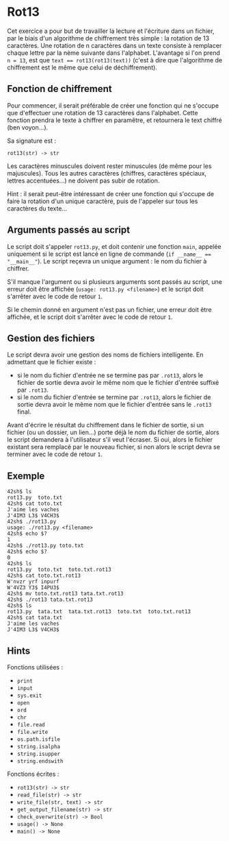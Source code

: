 # Rot13

Cet exercice a pour but de travailler la lecture et l'écriture dans un fichier,
par le biais d'un algorithme de chiffrement très simple : la rotation de 13
caractères. Une rotation de n caractères dans un texte consiste à remplacer
chaque lettre par la nème suivante dans l'alphabet. L'avantage si l'on prend
`n = 13`, est que `text == rot13(rot13(text))` (c'est à dire que l'algorithme de
chiffrement est le même que celui de déchiffrement).

## Fonction de chiffrement

Pour commencer, il serait préférable de créer une fonction qui ne s'occupe que
d'effectuer une rotation de 13 caractères dans l'alphabet. Cette fonction
prendra le texte à chiffrer en paramêtre, et retournera le text chiffré (ben
voyon...).

Sa signature est :

```
rot13(str) -> str
```

Les caractères minuscules doivent rester minuscules (de même pour les
majuscules). Tous les autres caractères (chiffres, caractères spéciaux, lettres
accentuées...) ne doivent pas subir de rotation.

Hint : il serait peut-être intéressant de créer une fonction qui s'occupe de
faire la rotation d'un unique caractère, puis de l'appeler sur tous les
caractères du texte...

## Arguments passés au script

Le script doit s'appeler `rot13.py`, et doit contenir une fonction `main`,
appelée uniquement si le script est lancé en ligne de commande
(`if __name__ == "__main__"`). Le script reçevra un unique argument : le nom
du fichier à chiffrer.

S'il manque l'argument ou si plusieurs arguments sont passés au script, une
erreur doit être affichée (`usage: rot13.py <filename>`) et le script doit
s'arrêter avec le code de retour `1`.

Si le chemin donné en argument n'est pas un fichier, une erreur doit être
affichée, et le script doit s'arrêter avec le code de retour `1`.

## Gestion des fichiers

Le script devra avoir une gestion des noms de fichiers intelligente. En
admettant que le fichier existe :

- si le nom du fichier d'entrée ne se termine pas par `.rot13`, alors le fichier
  de sortie devra avoir le même nom que le fichier d'entrée suffixé par
  `.rot13`.
- si le nom du fichier d'entrée se termine par `.rot13`, alors le fichier de
  sortie devra avoir le même nom que le fichier d'entrée sans le `.rot13`
  final.

Avant d'écrire le résultat du chiffrement dans le fichier de sortie, si un
fichier (ou un dossier, un lien...) porte déjà le nom du fichier de sortie,
alors le script demandera à l'utilisateur s'il veut l'écraser. Si oui, alors
le fichier existant sera remplacé par le nouveau fichier, si non alors le script
devra se terminer avec le code de retour `1`.

## Exemple

```
42sh$ ls
rot13.py  toto.txt
42sh$ cat toto.txt
J'aime les vaches
J'4IM3 L3$ V4CH3$
42sh$ ./rot13.py
usage: ./rot13.py <filename>
42sh$ echo $?
1
42sh$ ./rot13.py toto.txt
42sh$ echo $?
0
42sh$ ls
rot13.py  toto.txt  toto.txt.rot13
42sh$ cat toto.txt.rot13
W'nvzr yrf inpurf
W'4VZ3 Y3$ I4PU3$
42sh$ mv toto.txt.rot13 tata.txt.rot13
42sh$ ./rot13 tata.txt.rot13
42sh$ ls
rot13.py  tata.txt  tata.txt.rot13  toto.txt  toto.txt.rot13
42sh$ cat tata.txt
J'aime les vaches
J'4IM3 L3$ V4CH3$
```

## Hints

Fonctions utilisées :

- `print`
- `input`
- `sys.exit`
- `open`
- `ord`
- `chr`
- `file.read`
- `file.write`
- `os.path.isfile`
- `string.isalpha`
- `string.isupper`
- `string.endswith`

Fonctions écrites :

- `rot13(str) -> str`
- `read_file(str) -> str`
- `write_file(str, text) -> str`
- `get_output_filename(str) -> str`
- `check_overwrite(str) -> Bool`
- `usage() -> None`
- `main() -> None`

